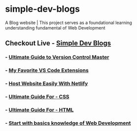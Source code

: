 # simple-dev-blogs

A Blog website | This project serves as a foundational learning understanding fundamental of Web Development

## Checkout Live - [Simple Dev Blogs](https://simple-dev-blogs.netlify.app/)

### - [Ultimate Guide to Version Control Master](https://simple-dev-blogs.netlify.app/blog-posts/version_control_mastery)

### - [My Favorite VS Code Extensions](https://simple-dev-blogs.netlify.app/blog-posts/vs_code_extension)

### - [Host Website Easily With Netlify](https://simple-dev-blogs.netlify.app/blog-posts/host_netlify)

### - [Ultimate Guide For - CSS](https://simple-dev-blogs.netlify.app/blog-posts/learn_css)

### - [Ultimate Guide For - HTML](https://simple-dev-blogs.netlify.app/blog-posts/learn_html)

### - [Start with basics knowledge of Web Development](https://simple-dev-blogs.netlify.app/blog-posts/basics)
